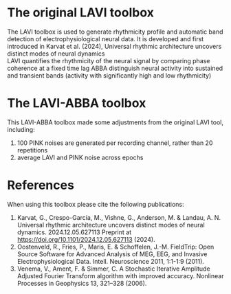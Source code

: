 # The original LAVI toolbox
The LAVI toolbox is used to generate rhythmicity profile and automatic band detection of electrophysiological neural data. It is developed and first introduced in Karvat et al. (2024), Universal rhythmic architecture uncovers distinct modes of neural dynamics    
LAVI quantifies the rhythmicity of the neural signal by comparing phase coherence at a fixed time lag
ABBA distinguish neural activity into sustained and transient bands (activity with significantly high and low rhythmicity)

# The LAVI-ABBA toolbox
This LAVI-ABBA toolbox made some adjustments from the original LAVI tool, including:
1. 100 PINK noises are generated per recording channel, rather than 20 repetitions
2. average LAVI and PINK noise across epochs

# References
When using this toolbox please cite the following publications:

1. Karvat, G., Crespo-García, M., Vishne, G., Anderson, M. & Landau, A. N. Universal rhythmic architecture uncovers distinct modes of neural dynamics. 2024.12.05.627113 Preprint at https://doi.org/10.1101/2024.12.05.627113 (2024).
2. Oostenveld, R., Fries, P., Maris, E. & Schoffelen, J.-M. FieldTrip: Open Source Software for Advanced Analysis of MEG, EEG, and Invasive Electrophysiological Data. Intell. Neuroscience 2011, 1:1-1:9 (2011).
3. Venema, V., Ament, F. & Simmer, C. A Stochastic Iterative Amplitude Adjusted Fourier Transform algorithm with improved accuracy. Nonlinear Processes in Geophysics 13, 321–328 (2006).
